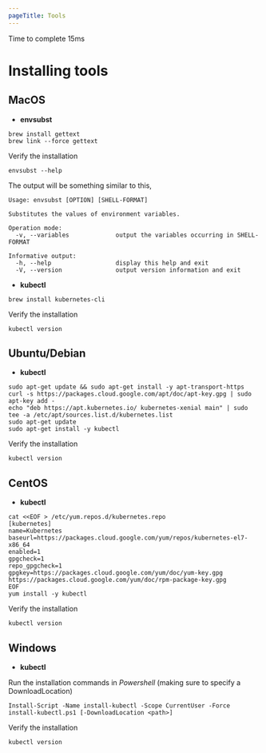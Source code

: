 ```yaml
---
pageTitle: Tools
---
```


<md-icon class="fa fa-clock-o fa-lg" aria-hidden="true"></md-icon> Time to complete 15ms


# Installing tools


## MacOS

- **envsubst**

```
brew install gettext
brew link --force gettext
```

Verify the installation

`envsubst --help`

<i class="fa fa-spinner fa-pulse fa-fw"></i>
The output will be something similar to this,
```
Usage: envsubst [OPTION] [SHELL-FORMAT]

Substitutes the values of environment variables.

Operation mode:
  -v, --variables             output the variables occurring in SHELL-FORMAT

Informative output:
  -h, --help                  display this help and exit
  -V, --version               output version information and exit
```

- **kubectl**
```
brew install kubernetes-cli
```

Verify the installation

`kubectl version`


## Ubuntu/Debian

- **kubectl**
```
sudo apt-get update && sudo apt-get install -y apt-transport-https
curl -s https://packages.cloud.google.com/apt/doc/apt-key.gpg | sudo apt-key add -
echo "deb https://apt.kubernetes.io/ kubernetes-xenial main" | sudo tee -a /etc/apt/sources.list.d/kubernetes.list
sudo apt-get update
sudo apt-get install -y kubectl
```

Verify the installation

`kubectl version`


## CentOS

- **kubectl**
```
cat <<EOF > /etc/yum.repos.d/kubernetes.repo
[kubernetes]
name=Kubernetes
baseurl=https://packages.cloud.google.com/yum/repos/kubernetes-el7-x86_64
enabled=1
gpgcheck=1
repo_gpgcheck=1
gpgkey=https://packages.cloud.google.com/yum/doc/yum-key.gpg https://packages.cloud.google.com/yum/doc/rpm-package-key.gpg
EOF
yum install -y kubectl
```

Verify the installation

`kubectl version`


## Windows

- **kubectl**

Run the installation commands in _Powershell_ (making sure to specify a DownloadLocation)
```
Install-Script -Name install-kubectl -Scope CurrentUser -Force
install-kubectl.ps1 [-DownloadLocation <path>]
```

Verify the installation

`kubectl version`





